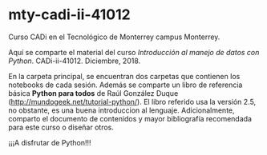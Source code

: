 # mty-cadi-ii-41012
Curso CADi en el Tecnológico de Monterrey campus Monterrey.

Aquí se comparte el material del curso *Introducción al manejo de datos con Python*. CADi-ii-41012. Diciembre, 2018.

En la carpeta principal, se encuentran dos carpetas que contienen los notebooks de cada sesión. Además se comparte un libro de referencia básica **Python para todos** de Raúl González Duque (http://mundogeek.net/tutorial-python/). El libro referido usa la versión 2.5, no obstante, es una buena introduccion al lenguaje.
Adicionalmente, comparto el documento de contenidos y mayor bibliografía recomendada para este curso o diseñar otros.

¡¡¡A disfrutar de Python!!!
